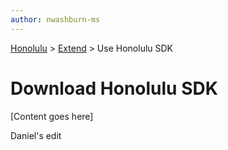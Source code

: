 ```yaml
---
author: nwashburn-ms
---
```


<a href="../overview.md">Honolulu</a> > <a href="../overview.md">Extend</a> > Use Honolulu SDK

# Download Honolulu SDK

[Content goes here]

Daniel's edit 